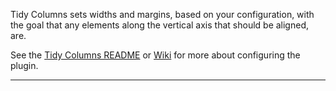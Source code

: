 Tidy Columns sets widths and margins, based on your configuration, with the goal that any elements along the vertical axis that should be aligned, are.

See the [Tidy Columns README](https://github.com/goodguyry/postcss-tidy-columns/blob/master/README.md) or [Wiki](https://github.com/goodguyry/postcss-tidy-columns/wiki) for more about configuring the plugin.

---
